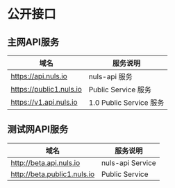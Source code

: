 
# 公开接口

## 主网API服务

| 域名        | 服务说明  | 
| ----------- | ----- | 
| https://api.nuls.io  | nuls-api 服务  | 
| https://public1.nuls.io | Public Service 服务 | 
| https://v1.api.nuls.io  | 1.0 Public Service 服务 | 

## 测试网API服务

| 域名        | 服务说明  | 
| ----------- | ---------------------------- | 
| http://beta.api.nuls.io  | nuls-api Service  |  
| http://beta.public1.nuls.io | Public Service  | 